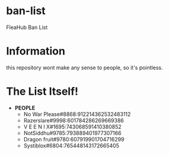 # ban-list
FleaHub Ban List
# Information
this repository wont make any sense to people, so it's pointless.
# The List Itself!
- **PEOPLE**
    - No War Please#8868:912214362532483112
    - Razerslare#9998:601784286269669386
    - V E E N I X#1695:743068591410380852
    - NotSiddhu#9785:793889401977307166
    - Dragon fruit#9780:607919901704716299
    - Systiblox#6804:765448143172665405
